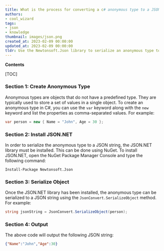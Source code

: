 ```yaml
---
title: What is the process for converting a c# anonymous type to a JSON string?
authors:
- cool_wizard
tags:
- json
- knowledge
thumbnail: images/json.png
created_at: 2023-02-09 00:00:00
updated_at: 2023-02-09 00:00:00
tldr: Use the Newtonsoft.Json library to serialize an anonymous type to a JSON string.
---
```


**Contents**

[TOC]

### Section 1: Create Anonymous Type

Anonymous types are objects that do not have a predefined type. They are typically used to store a set of values in a single object. To create an anonymous type in C#, you can use the `var` keyword along with the `new` keyword and list the properties as comma-separated values. For example:

```csharp
var person = new { Name = "John", Age = 30 };
```

### Section 2: Install JSON.NET

In order to serialize the anonymous type to a JSON string, the JSON.NET library must be installed. This can be done using NuGet. To install JSON.NET, open the NuGet Package Manager Console and type the following command:

```
Install-Package Newtonsoft.Json
```

### Section 3: Serialize Object

Once the JSON.NET library has been installed, the anonymous type can be serialized to a JSON string using the `JsonConvert.SerializeObject` method. For example:

```csharp
string jsonString = JsonConvert.SerializeObject(person);
```

### Section 4: Output

The above code will output the following JSON string:

```json
{"Name":"John","Age":30}
```
